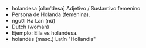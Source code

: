 
- holandesa	[olanˈdesa]	Adjetivo / Sustantivo femenino  
- Persona de Holanda (femenina).
- người Hà Lan (nữ)
- Dutch (woman)
- Ejemplo: Ella es holandesa.
- holandés (masc.)	Latín "Hollandia"